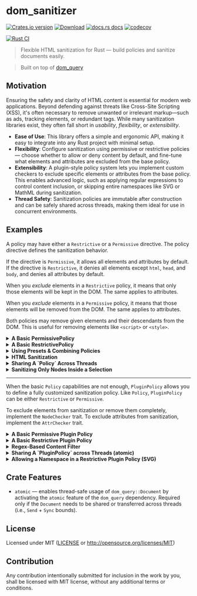 # dom_sanitizer

[![Crates.io version](https://img.shields.io/crates/v/dom_sanitizer.svg?style=flat)](https://crates.io/crates/dom_sanitizer)
[![Download](https://img.shields.io/crates/d/dom_sanitizer.svg?style=flat)](https://crates.io/crates/dom_sanitizer)
[![docs.rs docs](https://img.shields.io/badge/docs-latest-blue.svg?style=flat)](https://docs.rs/dom_sanitizer)
[![codecov](https://codecov.io/github/niklak/dom_sanitizer/graph/badge.svg?token=Y3EN2HE4SR)](https://codecov.io/github/niklak/dom_sanitizer)

[![Rust CI](https://github.com/niklak/dom_sanitizer/actions/workflows/rust.yml/badge.svg)](https://github.com/niklak/dom_sanitizer/actions/workflows/rust.yml)

> Flexible HTML sanitization for Rust — build policies and sanitize documents easily.

> Built on top of [dom_query](https://github.com/niklak/dom_query)


## Motivation

Ensuring the safety and clarity of HTML content is essential for modern web applications. Beyond defending against threats like Cross-Site Scripting (XSS), it's often necessary to remove unwanted or irrelevant markup—such as ads, tracking elements, or redundant tags. While many sanitization libraries exist, they often fall short in *usability*, *flexibility*, or *extensibility*.

- **Ease of Use**: This library offers a simple and ergonomic API, making it easy to integrate into any Rust project with minimal setup.
- **Flexibility**: Configure sanitization using permissive or restrictive policies — choose whether to allow or deny content by default, and fine-tune what elements and attributes are excluded from the base policy.
- **Extensibility**: A plugin-style policy system lets you implement custom checkers to exclude specific elements or attributes from the base policy. This enables advanced logic, such as applying regular expressions to control content inclusion, or skipping entire namespaces like SVG or MathML during sanitization.
- **Thread Safety**: Sanitization policies are immutable after construction and can be safely shared across threads, making them ideal for use in concurrent environments.


## Examples

A policy may have either a `Restrictive` or a `Permissive` directive.
The policy directive defines the sanitization behavior.

If the directive is `Permissive`, it allows all elements and attributes by default.
If the directive is `Restrictive`, it denies all elements except `html`, `head`, and `body`, and denies all attributes by default.

When you *exclude* elements in a `Restrictive` policy, it means that only those elements will be kept in the DOM. The same applies to attributes.

When you *exclude* elements in a `Permissive` policy, it means that those elements will be removed from the DOM. The same applies to attributes.

Both policies may remove given elements and their descendants from the DOM. This is useful for removing elements like `<script>` or `<style>`.


<details>
<summary><b>A Basic PermissivePolicy</b></summary>

```rust
use dom_sanitizer::PermissivePolicy;
use dom_query::Document;

// `PermissivePolicy<'a>`, as well as `AllowAllPolicy`, is an alias for `Policy<'a, Permissive>`
let policy = PermissivePolicy::builder()
    // Disallow `div` elements
    .exclude_elements(&["div"])
    // Disallow `role` attribute globally
    .exclude_attrs(&["role"])
    // Disallow `href` attribute for `a` elements
    .exclude_element_attrs("a", &["href"])
    // remove `style` elements including their descendants (elements, text, comments)
    .remove_elements(&["style"])
    .build();

let contents: &str = r#"
    <!DOCTYPE html>
    <html>
        <head><title>Test</title></head>
        <body>
            <style>
                p { border-bottom: 2px solid black; }
            </style>
            <div><p role="paragraph">The first paragraph contains <a href="/first" role="link">the first link</a>.</p></div>
            <div><p role="paragraph">The second paragraph contains <a href="/second" role="link">the second link</a>.</p></div>
            <div><p role="paragraph">The third paragraph contains <a href="/third" role="link">the third link</a>.</p></div>
            <div><p id="highlight" role="paragraph"><mark>highlighted text</mark>, <b>bold text</b></p></div>
            <div></div>
        </body>
    </html>"#;

let doc = Document::from(contents);
policy.sanitize_document(&doc);

// After sanitization:

// `style` removed from the DOM
assert!(!doc.select("style").exists());
// - No `div` elements remain
assert!(!doc.select("div").exists());
// - No `role` attributes remain
assert!(!doc.select("[role]").exists());
// - `p` elements are preserved
assert_eq!(doc.select("p").length(), 4);
// - `a` elements are preserved but without `href` attributes
assert_eq!(doc.select("a").length(), 3);
assert_eq!(doc.select("a[href]").length(), 0);
```
</details>


<details>
<summary><b>A Basic RestrictivePolicy</b></summary>

```rust
use dom_sanitizer::RestrictivePolicy;
use dom_query::Document;


// `RestrictivePolicy<'a>`, as well as `DenyAllPolicy`, is an alias for `Policy<'a, Restrictive>` 

// Create a new restrictive policy with builder
let policy = RestrictivePolicy::builder()
    // allow only `p` and `a` elements
    .exclude_elements(&["p", "a"])
    // allow `href` attribute for `a` elements
    .exclude_element_attrs("a", &["href"])
    // remove `style` elements including their descendants (elements, text, comments)
    .remove_elements(&["style"])
    .build();

let contents: &str = r#"
    <!DOCTYPE html>
    <html>
        <head><title>Test</title></head>
        <body>
            <style>
                p { border-bottom: 2px solid black; }
            </style>
            <div><p role="paragraph">The first paragraph contains <a href="/first" role="link">the first link</a>.</p></div>
            <div><p role="paragraph">The second paragraph contains <a href="/second" role="link">the second link</a>.</p></div>
            <div><p role="paragraph">The third paragraph contains <a href="/third" role="link">the third link</a>.</p></div>
            <div><p id="highlight" role="paragraph"><mark>highlighted text</mark>, <b>bold text</b></p></div>
            <div></div>
        </body>
    </html>"#;

let doc = dom_query::Document::from(contents);
policy.sanitize_document(&doc);

// After sanitization:

// `style` removed from the DOM
assert!(!doc.select("style").exists());

// No `div` elements in the DOM
assert!(!doc.select("div").exists());
// No `role` attributes in the DOM
assert!(!doc.select("[role]").exists());
// But we still have `p` elements
assert_eq!(doc.select("p").length(), 4);
// as well as `a` elements with `href` attributes
assert_eq!(doc.select("a[href]").length(), 3);

// `html`, `head`, and `body` elements are always kept
assert!(doc.select("html").exists());
assert!(doc.select("head").exists());
assert!(doc.select("body").exists());
```
</details>

<details>
<summary><b>Using Presets & Combining Policies</b></summary>

This example demonstrates how to combine multiple preset policies into one.

```rust
// 
use dom_sanitizer::{preset, RestrictivePolicy};

// Create a new restrictive policy using the builder
let _policy = RestrictivePolicy::builder()
    // Allow global attributes from the `global_attr_policy` preset —
    // includes `class`, `id`, `role`, `dir`, `lang`, and `title`
    .merge(preset::global_attr_policy())
    // Allow list elements from the `list_policy` preset —
    // includes `ul`, `ol`, and `li`
    .merge(preset::list_policy())
    // Allow table-related elements from the `table_policy` preset —
    // includes `table`, `caption`, `colgroup`, `col`, `th`, `thead`, `tbody`, `tr`, `td`, and `tfoot`
    .merge(preset::table_policy())
    // Allow table-related attributes from the `table_attr_policy` preset
    .merge(preset::table_attr_policy())
    // Allow inline formatting elements from the `highlight_policy` preset —
    // includes `b`, `del`, `em`, `i`, `ins`, `mark`, `s`, `small`, `strong`, and `u`
    .merge(preset::highlight_policy())
    // You can still apply custom rules in addition to using preset policies
    .exclude_elements(&["h1", "h2", "h3", "a", "svg"])
    .exclude_elements(&["meta", "link"])
    .exclude_element_attrs("meta", &["charset", "name", "content"])
    .exclude_attrs(&["translate"])
    .exclude_element_attrs("a", &["href"])
    .remove_elements(&["style", "script"])
    .build();
```
</details>


<details>
<summary><b>HTML Sanitization</b></summary>

```rust
use dom_sanitizer::PermissivePolicy;
use dom_query::Document;


// Create a new permissive policy with builder
let policy = PermissivePolicy::builder()
    // remove `style` elements including their descendants (elements, text, comments)
    .remove_elements(&["style"])
    .build();

let contents: &str = r#"
    <!DOCTYPE html>
    <html>
        <head><title>Test</title></head>
        <body>
            <style>
                p { border-bottom: 2px solid black; }
            </style>
            <div><p role="paragraph">The first paragraph contains <a href="/first" role="link">the first link</a>.</p></div>
            <div></div>
        </body>
    </html>"#;

assert!(contents.contains("<style>"));
assert!(contents.contains(r#"p { border-bottom: 2px solid black; }"#));

let html = policy.sanitize_html(contents);

assert!(!html.contains("<style>"));
assert!(!html.contains(r#"p { border-bottom: 2px solid black; }"#));

```
</details>


<details>
<summary><b>Sharing A `Policy` Across Threads</b></summary>

```rust
use std::sync::Arc;

use dom_sanitizer::preset::table_policy;
use dom_sanitizer::DenyAllPolicy;

let policy = DenyAllPolicy::builder()
    // Allow table elements
    .merge(table_policy())
    .remove_elements(&["style"])
    // `html`, `head`, and `body` are always kept
    .build();
    
let shared_policy = Arc::new(policy);

let mut handles = Vec::new();
for _ in 0..4 {
    let policy = shared_policy.clone();
    let handle = std::thread::spawn(move || {
        let contents: &str = include_str!("../test-pages/table.html");
        let doc = dom_query::Document::from(contents);
        policy.sanitize_document(&doc);
        assert!(doc.select("table tr > td").exists());
        assert!(!doc.select("style").exists());
    });
    handles.push(handle);
}

for handle in handles {
    handle.join().expect("worker thread panicked");
}

```
</details>

<details> 
<summary><b>Sanitizing Only Nodes Inside a Selection</b></summary>

`dom_sanitizer` allows you to apply sanitization only to nodes within a selected set of nodes. 
This is useful when you want to sanitize specific parts of a document without affecting the rest of it.

```rust
use dom_sanitizer::RestrictivePolicy;
use dom_query::Document;

let contents: &str = r#"
    <!DOCTYPE html>
    <html>
        <head><title>Test</title></head>
        <body>
            <style>
                p { border-bottom: 2px solid black; }
            </style>
            <div><p role="paragraph">The first paragraph contains <a href="/first" role="link">the first link</a>.</p></div>
            <div><p role="paragraph">The second paragraph contains <a href="/second" role="link">the second link</a>.</p></div>
            <div><p role="paragraph">The third paragraph contains <a href="/third" role="link">the third link</a>.</p></div>
            <div><p id="highlight" role="paragraph"><mark>highlighted text</mark>, <b>bold text</b></p></div>
            <div></div>
        </body>
    </html>"#;
let policy = RestrictivePolicy::builder().build();
let doc = Document::from(contents);

// Before sanitization, there are no paragraphs that contain only text content
assert!(!doc.select("p:only-text").exists());

let sel = doc.select("p");
policy.sanitize_selection(&sel);

// After sanitization, all paragraphs contain only text content
assert_eq!(doc.select("p:only-text").length(), 4);

```
</details>

---
When the basic `Policy` capabilities are not enough, `PluginPolicy` allows
you to define a fully customized sanitization policy.
Like `Policy`, `PluginPolicy` can be either `Restrictive` or `Permissive`.

To exclude elements from sanitization or remove them completely,
implement the `NodeChecker` trait.
To exclude attributes from sanitization, implement the `AttrChecker` trait.


<details>
<summary><b>A Basic Permissive Plugin Policy</b></summary>

```rust
use dom_sanitizer::plugin_policy::{AttrChecker, NodeChecker, PluginPolicy};
use dom_sanitizer::Permissive;

use dom_query::NodeRef;

use html5ever::{local_name, LocalName};

/// Matches nodes with a specific local name.
pub struct MatchLocalName(pub LocalName);
impl NodeChecker for MatchLocalName {
    fn is_match(&self, node: &NodeRef) -> bool {
        node.qual_name_ref()
            .map_or(false, |qual_name| self.0 == qual_name.local)
    }
}

/// Matches a suspicious attributes that starts with `on` but is not `onclick`.
struct SuspiciousAttr;
impl AttrChecker for SuspiciousAttr {
    fn is_match_attr(&self, _node: &NodeRef, attr: &html5ever::Attribute) -> bool {
        let attr_name = attr.name.local.as_ref().to_ascii_lowercase();
        attr_name != "onclick" && attr_name.starts_with("on")
    }
}

// Creates a permissive policy that allows all elements and attributes by default,
// excluding those matched by custom checkers.
let policy: PluginPolicy<Permissive> = PluginPolicy::builder()
    // `div` elements become disallowed and will be stripped from the DOM
    .exclude(MatchLocalName(local_name!("div")))
    // `style` elements will be completely removed from the DOM
    .remove(MatchLocalName(local_name!("style")))
    // Attributes that start with `on` and are not `onclick` will be removed
    .exclude_attr(SuspiciousAttr)
    .build();

let contents: &str = r#"
<!DOCTYPE html>
<html lang="en">
<head><title>Test Ad Block</title></head>
    <body>
        <style>@keyframes x{}</style>
        <div><p role="paragraph">The first paragraph contains <a href="/first" role="link">the first link</a>.</p></div>
        <div><p role="paragraph">The second paragraph contains <a href="/second" role="link">the second link</a>.</p></div>
        <div><p role="paragraph">The third paragraph contains <a href="/third" role="link">the third link</a>.</p></div>
        <div><p id="highlight" role="paragraph"><mark>highlighted text</mark>, <b>bold text</b></p></div>
        <div>
            <a style="animation-name:x" onanimationend="alert(1)"></a>
        </div>
    </body>
</html>"#;

let doc = dom_query::Document::from(contents);

policy.sanitize_document(&doc);

// The `style` element is removed from the DOM
assert!(!doc.select("style").exists());
// All `div` elements are removed from the DOM
assert!(!doc.select("div").exists());
// All 4 `<p>` elements remain
assert_eq!(doc.select("p").length(), 4);
// Suspicious attributes removed (e.g., `onanimationend`)
assert!(!doc.select("a[onanimationend]").exists());
```
</details>

<details>
<summary><b>A Basic Restrictive Plugin Policy</b></summary>

This example is using some predefined checkers from the `preset` module.

```rust
use dom_sanitizer::plugin_policy::{NodeChecker, PluginPolicy};
use dom_sanitizer::plugin_policy::preset;
use dom_sanitizer::Restrictive;
use dom_query::NodeRef;

use html5ever::local_name;

struct ExcludeOnlyHttps;
impl NodeChecker for ExcludeOnlyHttps {
    fn is_match(&self, node: &NodeRef) -> bool {
        node.has_name("a")
            && node
                .attr("href")
                .map_or(false, |href| href.starts_with("https://"))
    }
}

// Creates a restrictive policy that allows only specific elements and attributes
// which are explicitly excluded from sanitization with custom checkers.
let policy: PluginPolicy<Restrictive> = PluginPolicy::builder()
    // Allow `a` elements only if their `href` starts with "https://"
    .exclude(ExcludeOnlyHttps)
    // Allow `title`, `p`, `mark`, and `b` elements
    .exclude(preset::LocalNamesMatcher::new(&[
        "title", "p", "mark", "b",
    ]))
    // `html`, `head`, and `body` are always kept
    .build();

let contents: &str = r#"
<!DOCTYPE html>
<html lang="en">
<head><title>Test Ad Block</title></head>
    <body>
        <div><p role="paragraph">The first paragraph contains <a href="/first" role="link">the first link</a>.</p></div>
        <div><p role="paragraph">The second paragraph contains <a href="/second" role="link">the second link</a>.</p></div>
        <div><p role="paragraph">The third paragraph contains <a href="/third" role="link">the third link</a>.</p></div>
        <div><p id="highlight" role="paragraph"><mark>highlighted text</mark>, <b>bold text</b></p></div>
    </body>
</html>"#;

let doc = dom_query::Document::from(contents);

policy.sanitize_document(&doc);

// After sanitization:
// - there are no `div` elements in the DOM
assert!(!doc.select("div").exists());

// All links are stripped, because it's not clear if they are secure. (Didn't match the policy)
assert_eq!(doc.select("a").length(), 0);
// `link` appears only as text inside `p` elements
assert_eq!(doc.html().matches("link").count(), 3);

// html, head, body are always kept
assert!(doc.select("html").exists());
assert!(doc.select("head").exists());
assert!(doc.select("body").exists());

// title is preserved, because it's excluded from the Restrictive policy
assert!(doc.select("head title").exists());
assert!(doc.select("p mark").exists());
assert!(doc.select("p b").exists());
assert!(!doc.select("p[role]").exists());
```
</details>


<details>
<summary><b>Regex-Based Content Filter</b></summary>

This example demonstrates how to implement a more advanced content filtering strategy
using external dependencies like `regex`.

```rust
use dom_sanitizer::plugin_policy::{NodeChecker, PluginPolicy};
use dom_sanitizer::Permissive;

use dom_query::NodeRef;
use html5ever::LocalName;
use regex::Regex;

// `RegexContentCountMatcher` checks whether a given regex pattern appears
// in the text content of a node a certain number of times. If the number
// of matches is greater than or equal to the specified threshold, the node
// is considered a match.
struct RegexContentCountMatcher {
    element_scope: LocalName,
    regex: Regex,
    threshold: usize,
}

impl RegexContentCountMatcher {
    fn new(re: &str, threshold: usize, element_scope: &str) -> Self {
        Self {
            element_scope: LocalName::from(element_scope),
            regex: Regex::new(re).unwrap(),
            threshold,
        }
    }
}

impl NodeChecker for RegexContentCountMatcher {
    fn is_match(&self, node: &NodeRef) -> bool {
        let Some(qual_name) = node.qual_name_ref() else {
            return false;
        };
        if qual_name.local != self.element_scope {
            return false;
        }

        let text = node.text();
        if text.is_empty() {
            return false;
        }

        self.regex.find_iter(&text).count() >= self.threshold
    }
}

let policy: PluginPolicy<Permissive> = PluginPolicy::builder()
    .remove(RegexContentCountMatcher::new(
        r"(?i)shop now|amazing deals|offer",
        3,
        "div",
    ))
    .build();

let contents: &str = r#"
<html lang="en">
    <head><title>Test Ad Block</title></head>
    <body>
        <div class="ad-block">
            <h3 class="ad-title">Limited Time Offer!</h3>
            <p class="ad-text">Discover amazing deals on our latest products. Shop now and save big!</p>
            <a href="/deal" target="_blank">Learn More</a>
        </div>
        <div><p class="regular-text">A test paragraph.</p></div>
        <div><p>Another test paragraph.</p></div>
    </body>
</html>"#;

let doc = dom_query::Document::from(contents);

// Before sanitization:
assert!(doc.select("div.ad-block").exists());
assert_eq!(doc.select("div").length(), 3);
assert_eq!(doc.select("p").length(), 3);

policy.sanitize_document(&doc);

// After sanitization, the `div.ad-block` element is removed because
// its text content matched the pattern 3 times, which is considered too noisy.
assert!(!doc.select("div.ad-block").exists());
assert_eq!(doc.select("div").length(), 2);
assert_eq!(doc.select("p").length(), 2);
```
</details>


<details>
<summary><b>Sharing A `PluginPolicy` across Threads (atomic)</b></summary>

*This example requires the `atomic` feature.*

It demonstrates how to safely share and use a `PluginPolicy` across multiple threads. 
It utilizes the `atomic` feature, which is required to share `dom_query::Document`.

```rust
#[cfg(feature = "atomic")]
{
    use std::sync::Arc;
    use std::sync::mpsc::channel;

    use html5ever::local_name;

    use dom_sanitizer::plugin_policy::preset;
    use dom_sanitizer::plugin_policy::PluginPolicy;
    use dom_sanitizer::Restrictive;


    let policy: PluginPolicy<Restrictive> = PluginPolicy::builder()
        // Allow table elements
        .exclude(preset::LocalNamesMatcher::new(&[
            "table", "tbody", "tr", "th", "td",
        ]))
        .remove(preset::LocalNameMatcher::new("style"))
        // `html`, `head`, and `body` are always kept
        .build();
        
    let shared_policy = Arc::new(policy);

    let (tx, rx) = channel();

    for _ in 0..4 {
        let policy = shared_policy.clone();
        let thread_tx = tx.clone();
        std::thread::spawn(move || {
            let contents: &str = include_str!("../test-pages/table.html");
            let doc = dom_query::Document::from(contents);
            policy.sanitize_document(&doc);
            thread_tx.send(doc).unwrap();
            
        });
        
    }
    drop(tx);

    for doc in rx {
        assert!(!doc.select("style").exists());
        assert!(doc.select("table tr > td").exists());
    }
}
```
</details>

<details>
<summary><b>Allowing a Namespace in a Restrictive Plugin Policy (SVG)</b></summary>

When sanitizing elements such as `<svg>` or `<math>`, explicitly listing all allowed elements and attributes can be overly verbose.
Instead, you can create a `NodeChecker` that allows all elements within a specific namespace, or an `AttrChecker` that allows all attributes for certain elements.

```rust
use dom_query::{Document, NodeRef};
use dom_sanitizer::plugin_policy::{preset, AttrChecker, PluginPolicy};
use dom_sanitizer::Restrictive;
use html5ever::{ns, LocalName};

// HTML with a **malicious** SVG
let contents: &str = r#"
<!DOCTYPE html>
<html>
    <head><title>Test</title></head>
    <body>
        <svg oncontentvisibilityautostatechange=alert(1) style=display:block;content-visibility:auto
            viewBox="0 0 100 100" preserveAspectRatio="xMidYMid slice" role="img">
            <title>A gradient</title>
            <linearGradient id="gradient">
                <stop class="begin" offset="0%" stop-color="red" />
                <stop class="end" offset="100%" stop-color="black" />
            </linearGradient>
            <rect x="0" y="0" width="100" height="100" style="fill:url(#gradient)" />
            <circle cx="50" cy="50" r="30" style="fill:url(#gradient)" />
        </svg>
        <p>Some text</p>
        <div>Some other text</div>
    </body>
</html>"#;

    // Define a custom attribute checker that allows all attributes 
    // for elements in the SVG namespace, except those whose names start with "on".
    struct SvgSafeAttrs;

    impl AttrChecker for SvgSafeAttrs {
        fn is_match_attr(&self, node: &NodeRef, attr: &html5ever::Attribute) -> bool {
            if !node
                .qual_name_ref()
                .map_or(false, |name| name.ns == ns!(svg))
            {
                return false;
            }
            !attr.name.local.to_ascii_lowercase().starts_with("on")
        }
    }
    // Create a policy that strips all elements and attributes,
    // except those explicitly excluded.
    let policy: PluginPolicy<Restrictive> = PluginPolicy::builder()
        // Allow all elements from the SVG namespace.
        .exclude(preset::NamespaceMatcher(ns!(svg)))
        // Also allow <div> elements.
        .exclude(preset::LocalNameMatcher::new("div"))
        // Allow all attributes on elements in the SVG namespace, except those starting with `on`.
        .exclude_attr(SvgSafeAttrs)
        .build();

    let doc = Document::from(contents);

    policy.sanitize_document(&doc);
    
    // The SVG no longer has the `oncontentvisibilityautostatechange` attribute.
    assert!(!doc
        .select("svg[oncontentvisibilityautostatechange]")
        .exists());
    // The SVG still has the `style` attribute.
    assert!(doc.select("svg[style]").exists());
    // Other elements in the SVG namespace still have their attributes.
    assert!(doc.select("circle[r][style]").exists());
    assert!(doc.select("rect[width][height][style]").exists());
    // The <div> element was preserved.
    assert!(doc.select("div").exists());
    // The <p> element was removed.
    assert!(!doc.select("p").exists());
```
</details>

## Crate Features

- `atomic` — enables thread-safe usage of `dom_query::Document` by activating the `atomic` feature of the `dom_query` dependency.
Required only if the `Document` needs to be shared or transferred across threads (i.e., `Send` + `Sync` bounds).

## License

Licensed under MIT ([LICENSE](LICENSE) or <http://opensource.org/licenses/MIT>)


## Contribution

Any contribution intentionally submitted for inclusion in the work by you, shall be
licensed with MIT license, without any additional terms or conditions.